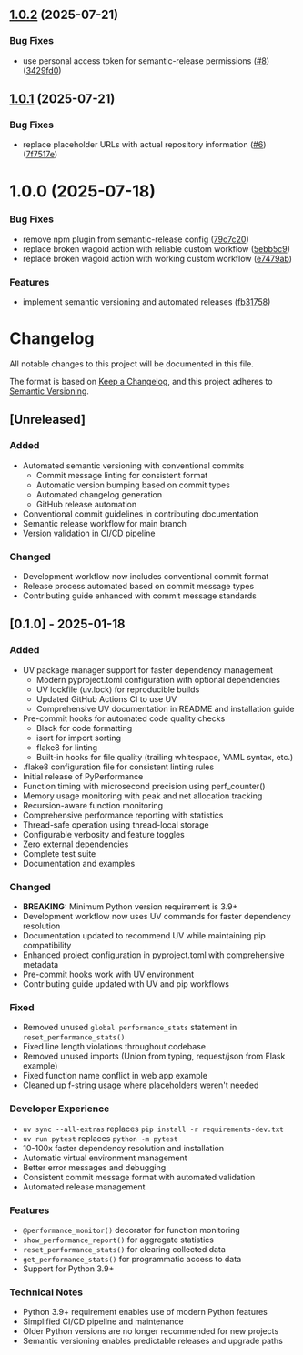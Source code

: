 ## [1.0.2](https://github.com/usakocher/python-performance-monitor/compare/v1.0.1...v1.0.2) (2025-07-21)


### Bug Fixes

* use personal access token for semantic-release permissions ([#8](https://github.com/usakocher/python-performance-monitor/issues/8)) ([3429fd0](https://github.com/usakocher/python-performance-monitor/commit/3429fd019f24f4c80b7f73944b82edd24c902e4e))

## [1.0.1](https://github.com/usakocher/python-performance-monitor/compare/v1.0.0...v1.0.1) (2025-07-21)


### Bug Fixes

* replace placeholder URLs with actual repository information ([#6](https://github.com/usakocher/python-performance-monitor/issues/6)) ([7f7517e](https://github.com/usakocher/python-performance-monitor/commit/7f7517ef1618b0a98fa40117be74050871acea71))

# 1.0.0 (2025-07-18)


### Bug Fixes

* remove npm plugin from semantic-release config ([79c7c20](https://github.com/usakocher/python-performance-monitor/commit/79c7c20934987a442ed754993e81ed4ee6feb3c6))
* replace broken wagoid action with reliable custom workflow ([5ebb5c9](https://github.com/usakocher/python-performance-monitor/commit/5ebb5c9df56f24c5171d63727d62cd1244fed3e9))
* replace broken wagoid action with working custom workflow ([e7479ab](https://github.com/usakocher/python-performance-monitor/commit/e7479abcc7236d37f61eff737ebb66c1fac7474b))


### Features

* implement semantic versioning and automated releases ([fb31758](https://github.com/usakocher/python-performance-monitor/commit/fb31758be96dd82780344e94997ec4ff45ed6dfe))

# Changelog

All notable changes to this project will be documented in this file.

The format is based on [Keep a Changelog](https://keepachangelog.com/en/1.0.0/),
and this project adheres to [Semantic Versioning](https://semver.org/spec/v2.0.0.html).

## [Unreleased]

### Added
- Automated semantic versioning with conventional commits
  - Commit message linting for consistent format
  - Automatic version bumping based on commit types
  - Automated changelog generation
  - GitHub release automation
- Conventional commit guidelines in contributing documentation
- Semantic release workflow for main branch
- Version validation in CI/CD pipeline

### Changed
- Development workflow now includes conventional commit format
- Release process automated based on commit message types
- Contributing guide enhanced with commit message standards

## [0.1.0] - 2025-01-18

### Added
- UV package manager support for faster dependency management
  - Modern pyproject.toml configuration with optional dependencies
  - UV lockfile (uv.lock) for reproducible builds
  - Updated GitHub Actions CI to use UV
  - Comprehensive UV documentation in README and installation guide
- Pre-commit hooks for automated code quality checks
  - Black for code formatting
  - isort for import sorting
  - flake8 for linting
  - Built-in hooks for file quality (trailing whitespace, YAML syntax, etc.)
- .flake8 configuration file for consistent linting rules
- Initial release of PyPerformance
- Function timing with microsecond precision using perf_counter()
- Memory usage monitoring with peak and net allocation tracking
- Recursion-aware function monitoring
- Comprehensive performance reporting with statistics
- Thread-safe operation using thread-local storage
- Configurable verbosity and feature toggles
- Zero external dependencies
- Complete test suite
- Documentation and examples

### Changed
- **BREAKING:** Minimum Python version requirement is 3.9+
- Development workflow now uses UV commands for faster dependency resolution
- Documentation updated to recommend UV while maintaining pip compatibility
- Enhanced project configuration in pyproject.toml with comprehensive metadata
- Pre-commit hooks work with UV environment
- Contributing guide updated with UV and pip workflows

### Fixed
- Removed unused `global performance_stats` statement in `reset_performance_stats()`
- Fixed line length violations throughout codebase
- Removed unused imports (Union from typing, request/json from Flask example)
- Fixed function name conflict in web app example
- Cleaned up f-string usage where placeholders weren't needed

### Developer Experience
- `uv sync --all-extras` replaces `pip install -r requirements-dev.txt`
- `uv run pytest` replaces `python -m pytest`
- 10-100x faster dependency resolution and installation
- Automatic virtual environment management
- Better error messages and debugging
- Consistent commit message format with automated validation
- Automated release management

### Features
- `@performance_monitor()` decorator for function monitoring
- `show_performance_report()` for aggregate statistics
- `reset_performance_stats()` for clearing collected data
- `get_performance_stats()` for programmatic access to data
- Support for Python 3.9+

### Technical Notes
- Python 3.9+ requirement enables use of modern Python features
- Simplified CI/CD pipeline and maintenance
- Older Python versions are no longer recommended for new projects
- Semantic versioning enables predictable releases and upgrade paths
